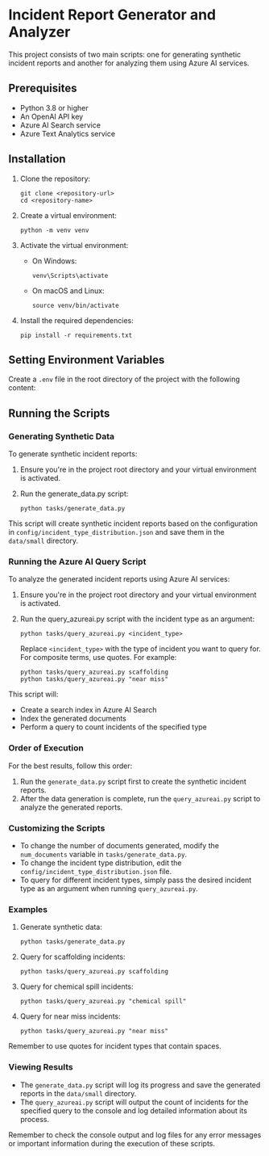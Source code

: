 # Incident Report Generator and Analyzer

This project consists of two main scripts: one for generating synthetic incident reports and another for analyzing them using Azure AI services.

## Prerequisites

- Python 3.8 or higher
- An OpenAI API key
- Azure AI Search service
- Azure Text Analytics service

## Installation

1. Clone the repository:
   ```
   git clone <repository-url>
   cd <repository-name>
   ```

2. Create a virtual environment:
   ```
   python -m venv venv
   ```

3. Activate the virtual environment:
   - On Windows:
     ```
     venv\Scripts\activate
     ```
   - On macOS and Linux:
     ```
     source venv/bin/activate
     ```

4. Install the required dependencies:
   ```
   pip install -r requirements.txt
   ```

## Setting Environment Variables

Create a `.env` file in the root directory of the project with the following content:

## Running the Scripts

### Generating Synthetic Data

To generate synthetic incident reports:

1. Ensure you're in the project root directory and your virtual environment is activated.

2. Run the generate_data.py script:
   ```
   python tasks/generate_data.py
   ```

This script will create synthetic incident reports based on the configuration in `config/incident_type_distribution.json` and save them in the `data/small` directory.

### Running the Azure AI Query Script

To analyze the generated incident reports using Azure AI services:

1. Ensure you're in the project root directory and your virtual environment is activated.

2. Run the query_azureai.py script with the incident type as an argument:
   ```
   python tasks/query_azureai.py <incident_type>
   ```
   Replace `<incident_type>` with the type of incident you want to query for. For composite terms, use quotes. For example:
   ```
   python tasks/query_azureai.py scaffolding
   python tasks/query_azureai.py "near miss"
   ```

This script will:
- Create a search index in Azure AI Search
- Index the generated documents
- Perform a query to count incidents of the specified type

### Order of Execution

For the best results, follow this order:

1. Run the `generate_data.py` script first to create the synthetic incident reports.
2. After the data generation is complete, run the `query_azureai.py` script to analyze the generated reports.

### Customizing the Scripts

- To change the number of documents generated, modify the `num_documents` variable in `tasks/generate_data.py`.
- To change the incident type distribution, edit the `config/incident_type_distribution.json` file.
- To query for different incident types, simply pass the desired incident type as an argument when running `query_azureai.py`.

### Examples

1. Generate synthetic data:
   ```
   python tasks/generate_data.py
   ```

2. Query for scaffolding incidents:
   ```
   python tasks/query_azureai.py scaffolding
   ```

3. Query for chemical spill incidents:
   ```
   python tasks/query_azureai.py "chemical spill"
   ```

4. Query for near miss incidents:
   ```
   python tasks/query_azureai.py "near miss"
   ```

Remember to use quotes for incident types that contain spaces.

### Viewing Results

- The `generate_data.py` script will log its progress and save the generated reports in the `data/small` directory.
- The `query_azureai.py` script will output the count of incidents for the specified query to the console and log detailed information about its process.

Remember to check the console output and log files for any error messages or important information during the execution of these scripts.
